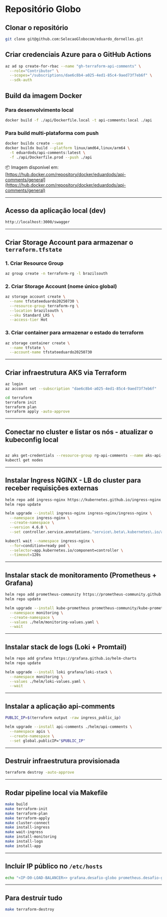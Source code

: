 # Repositório Globo

## Clonar o repositório

```bash
git clone git@github.com:SelecaoGlobocom/eduardo_dornelles.git
```

## Criar credenciais Azure para o GitHub Actions

```bash
az ad sp create-for-rbac --name "gh-terraform-api-comments" \
  --role="Contributor" \
  --scopes="/subscriptions/dae6c8b4-a025-4ed1-85c4-9aed73f7eb6f" \
  --sdk-auth
```

## Build da imagem Docker

### Para desenvolvimento local

```bash
docker build -f ./api/Dockerfile.local -t api-comments:local ./api
```

### Para build multi-plataforma com push

```bash
docker buildx create --use
docker buildx build --platform linux/amd64,linux/arm64 \
  -t eduardods/api-comments:latest \
  -f ./api/Dockerfile.prod --push ./api
```

📦 Imagem disponível em:
[https://hub.docker.com/repository/docker/eduardods/api-comments/general](https://hub.docker.com/repository/docker/eduardods/api-comments/general)

---

## Acesso da aplicação local (dev)

```bash
http://localhost:3000/swagger
```

---

## Criar Storage Account para armazenar o `terraform.tfstate`

### 1. Criar Resource Group

```bash
az group create -n terraform-rg -l brazilsouth
```

### 2. Criar Storage Account (nome único global)

```bash
az storage account create \
  --name tfstateeduardo20250730 \
  --resource-group terraform-rg \
  --location brazilsouth \
  --sku Standard_LRS \
  --access-tier Hot
```

### 3. Criar container para armazenar o estado do terraform

```bash
az storage container create \
  --name tfstate \
  --account-name tfstateeduardo20250730
```

---

## Criar infraestrutura AKS via Terraform

```bash
az login
az account set --subscription "dae6c8b4-a025-4ed1-85c4-9aed73f7eb6f"

cd terraform
terraform init
terraform plan
terraform apply -auto-approve
```

---

## Conectar no cluster e listar os nós - atualizar o kubeconfig local

```bash

az aks get-credentials --resource-group rg-api-comments --name aks-api-comments --overwrite-existing
kubectl get nodes
```

---

## Instalar Ingress NGINX - LB do cluster para receber requisições externas

```bash
helm repo add ingress-nginx https://kubernetes.github.io/ingress-nginx
helm repo update

helm upgrade --install ingress-nginx ingress-nginx/ingress-nginx \
  --namespace ingress-nginx \
  --create-namespace \
  --version 4.6.0 \
  --set controller.service.annotations."service\.beta\.kubernetes\.io/azure-load-balancer-health-probe-request-path"="/healthz"

kubectl wait --namespace ingress-nginx \
  --for=condition=ready pod \
  --selector=app.kubernetes.io/component=controller \
  --timeout=120s
```

---

## Instalar stack de monitoramento (Prometheus + Grafana)

```bash
helm repo add prometheus-community https://prometheus-community.github.io/helm-charts
helm repo update

helm upgrade --install kube-prometheus prometheus-community/kube-prometheus-stack \
  --namespace monitoring \
  --create-namespace \
  --values ./helm/monitoring-values.yaml \
  --wait
```

---

## Instalar stack de logs (Loki + Promtail)

```bash
helm repo add grafana https://grafana.github.io/helm-charts
helm repo update

helm upgrade --install loki grafana/loki-stack \
  --namespace monitoring \
  --values ./helm/loki-values.yaml \
  --wait
```

---

## Instalar a aplicação api-comments

```bash
PUBLIC_IP=$(terraform output -raw ingress_public_ip)

helm upgrade --install api-comments ./helm/api-comments \
  --namespace apis \
  --create-namespace \
  --set global.publicIP="$PUBLIC_IP"
```

---

## Destruir infraestrutura provisionada

```bash
terraform destroy -auto-approve
```

---

## Rodar pipeline local via Makefile

```bash
make build
make terraform-init
make terraform-plan
make terraform-apply
make cluster-connect
make install-ingress
make wait-ingress
make install-monitoring
make install-logs
make install-app
```

---

## Incluir IP público no `/etc/hosts`

```bash
echo "<IP-D0-LOAD-BALANCER>> grafana.desafio-globo prometheus.desafio-globo alertmanager.desafio-globo loki.desafio-globo api-comments.desafio-globo" | sudo tee -a /etc/hosts
```

---

## Para destruir tudo

```bash
make terraform-destroy
```
